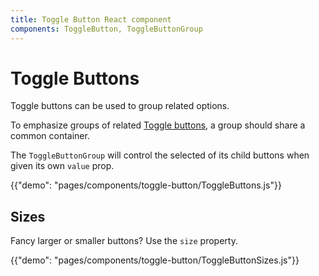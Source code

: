 ```yaml
---
title: Toggle Button React component
components: ToggleButton, ToggleButtonGroup
---
```


# Toggle Buttons

<p class="description">Toggle buttons can be used to group related options.</p>

To emphasize groups of related [Toggle buttons](https://material.io/design/components/buttons.html#toggle-button),
a group should share a common container.

The `ToggleButtonGroup` will control the selected of its child buttons when
given its own `value` prop.

{{"demo": "pages/components/toggle-button/ToggleButtons.js"}}

## Sizes

Fancy larger or smaller buttons? Use the `size` property.

{{"demo": "pages/components/toggle-button/ToggleButtonSizes.js"}}
